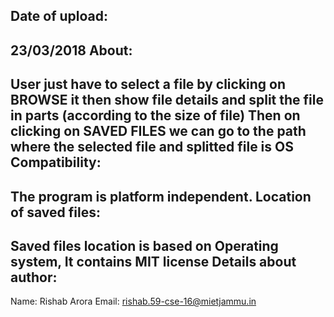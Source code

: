 Date of upload:
---------------
23/03/2018
About:
-------
User just have to select a file by clicking on BROWSE
it then show file details and split the file in parts (according to the size of file)
Then on clicking on SAVED FILES we can go to the path where the selected file and splitted file is
OS Compatibility:
-----------
The program is platform independent.
Location of saved files:
------
Saved files location is based on Operating system, It contains MIT license
Details about author:
-------
Name: Rishab Arora
Email: rishab.59-cse-16@mietjammu.in
